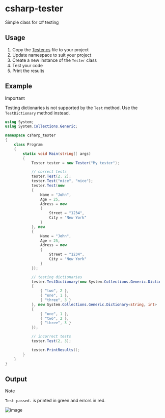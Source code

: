 # csharp-tester

Simple class for c# testing

## Usage

1. Copy the [Tester.cs](/Tester.cs) file to your project
2. Update namespace to suit your project
3. Create a new instance of the `Tester` class
4. Test your code
5. Print the results

## Example

> [!IMPORTANT]
> Testing dictionaries is not supported by the `Test` method. Use the `TestDictionary` method instead.

```csharp
using System;
using System.Collections.Generic;

namespace csharp_tester
{
    class Program
    {
        static void Main(string[] args)
        {
            Tester tester = new Tester("My tester");

            // correct tests
            tester.Test(2, 2);
            tester.Test("nice", "nice");
            tester.Test(new
            {
                Name = "John",
                Age = 25,
                Adress = new
                {
                    Street = "1234",
                    City = "New York"
                }
            }, new
            {
                Name = "John",
                Age = 25,
                Adress = new
                {
                    Street = "1234",
                    City = "New York"
                }
            });

            // testing dictionaries
            tester.TestDictionary(new System.Collections.Generic.Dictionary<string, int>
            {
                { "two", 2 },
                { "one", 1 },
                { "three", 3 }
            }, new System.Collections.Generic.Dictionary<string, int>
            {
                { "one", 1 },
                { "two", 2 },
                { "three", 3 }
            });

            // incorrect tests
            tester.Test(2, 3);

            tester.PrintResults();
        }
    }
}
```

## Output

> [!NOTE]
> `Test passed.` is printed in green and errors in red.

![image](https://github.com/user-attachments/assets/91818a0a-555d-4078-994d-b8a0aca20d36)

